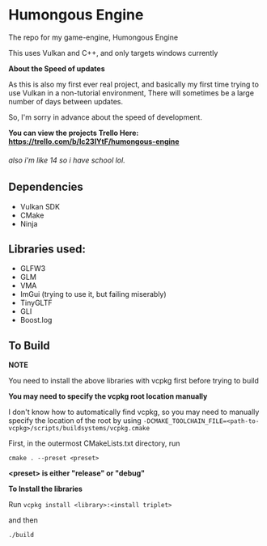 # **Humongous Engine**

The repo for my game-engine, Humongous Engine

This uses Vulkan and C++, and only targets windows currently

**About the Speed of updates**

As this is also my first ever real project, and basically my first time trying to
use Vulkan in a non-tutorial environment, There will sometimes be a large number of days between updates.

So, I'm sorry in advance about the speed of development.

**You can view the projects Trello Here: https://trello.com/b/lc23IYtF/humongous-engine**

###### also i'm like 14 so i have school lol.

## Dependencies
* Vulkan SDK
* CMake
* Ninja


## Libraries used:
* GLFW3
* GLM
* VMA
* ImGui (trying to use it, but failing miserably)
* TinyGLTF 
* GLI 
* Boost.log


## To Build

**NOTE**

You need to install the above libraries with vcpkg first before trying to build

**You may need to specify the vcpkg root location manually**

I don't know how to automatically find vcpkg, so you may need to manually specify
the location of the root by using `-DCMAKE_TOOLCHAIN_FILE=<path-to-vcpkg>/scripts/buildsystems/vcpkg.cmake`

First, in the outermost CMakeLists.txt directory, run
``` shell
cmake . --preset <preset>
```

**\<preset> is either "release" or "debug"**

**To Install the libraries**

Run `vcpkg install <library>:<install triplet>`

and then
``` shell
./build
```

